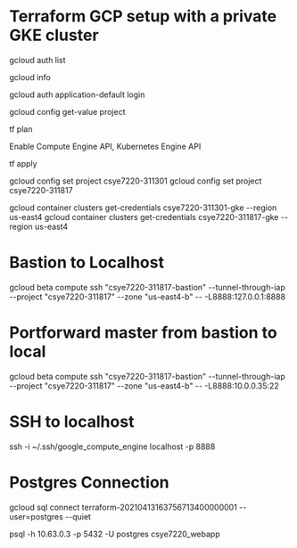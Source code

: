 # Terraform GCP setup with a private GKE cluster

gcloud auth list

gcloud info

gcloud auth application-default login

gcloud config get-value project

tf plan 

Enable Compute Engine API, Kubernetes Engine API

tf apply

gcloud config set project csye7220-311301
gcloud config set project csye7220-311817

gcloud container clusters get-credentials csye7220-311301-gke  --region us-east4
gcloud container clusters get-credentials csye7220-311817-gke  --region us-east4

# Bastion to Localhost

gcloud beta compute ssh "csye7220-311817-bastion" --tunnel-through-iap --project "csye7220-311817" --zone "us-east4-b" -- -L8888:127.0.0.1:8888

# Portforward master from bastion to local

gcloud beta compute ssh "csye7220-311817-bastion" --tunnel-through-iap --project "csye7220-311817" --zone "us-east4-b" -- -L8888:10.0.0.35:22

# SSH to localhost

ssh -i ~/.ssh/google_compute_engine localhost -p 8888

# Postgres Connection

gcloud sql connect terraform-20210413163756713400000001 --user=postgres --quiet

psql -h 10.63.0.3 -p 5432 -U postgres csye7220_webapp
